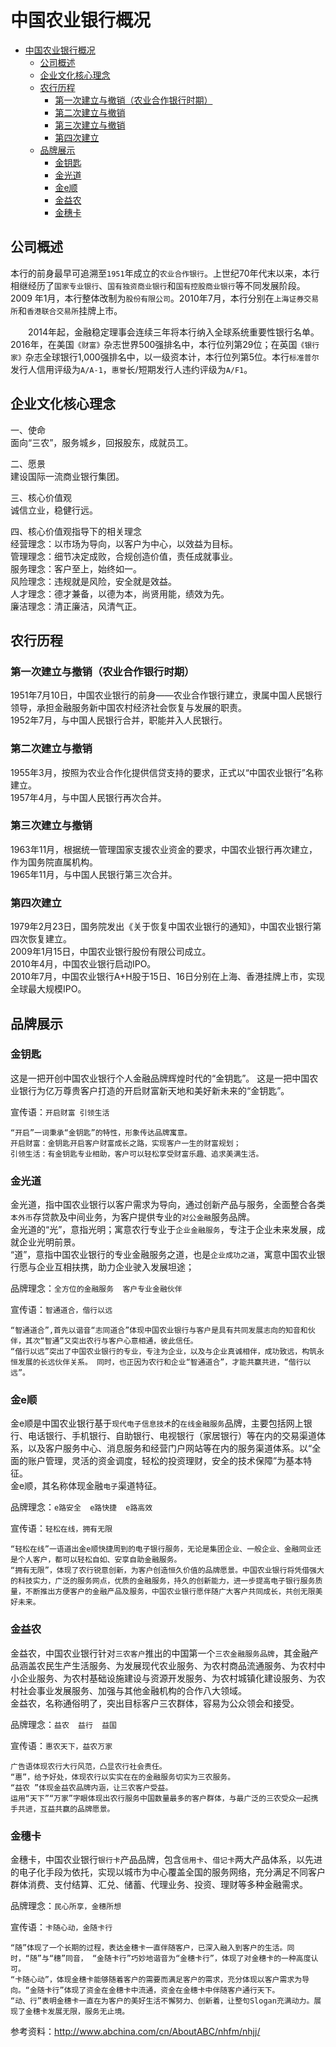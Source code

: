 # 中国农业银行概况

- [中国农业银行概况](#%E4%B8%AD%E5%9B%BD%E5%86%9C%E4%B8%9A%E9%93%B6%E8%A1%8C%E6%A6%82%E5%86%B5)
    - [公司概述](#%E5%85%AC%E5%8F%B8%E6%A6%82%E8%BF%B0)
    - [企业文化核心理念](#%E4%BC%81%E4%B8%9A%E6%96%87%E5%8C%96%E6%A0%B8%E5%BF%83%E7%90%86%E5%BF%B5)
    - [农行历程](#%E5%86%9C%E8%A1%8C%E5%8E%86%E7%A8%8B)
        - [第一次建立与撤销（农业合作银行时期）](#%E7%AC%AC%E4%B8%80%E6%AC%A1%E5%BB%BA%E7%AB%8B%E4%B8%8E%E6%92%A4%E9%94%80%E5%86%9C%E4%B8%9A%E5%90%88%E4%BD%9C%E9%93%B6%E8%A1%8C%E6%97%B6%E6%9C%9F)
        - [第二次建立与撤销](#%E7%AC%AC%E4%BA%8C%E6%AC%A1%E5%BB%BA%E7%AB%8B%E4%B8%8E%E6%92%A4%E9%94%80)
        - [第三次建立与撤销](#%E7%AC%AC%E4%B8%89%E6%AC%A1%E5%BB%BA%E7%AB%8B%E4%B8%8E%E6%92%A4%E9%94%80)
        - [第四次建立](#%E7%AC%AC%E5%9B%9B%E6%AC%A1%E5%BB%BA%E7%AB%8B)
    - [品牌展示](#%E5%93%81%E7%89%8C%E5%B1%95%E7%A4%BA)
        - [金钥匙](#%E9%87%91%E9%92%A5%E5%8C%99)
        - [金光道](#%E9%87%91%E5%85%89%E9%81%93)
        - [金e顺](#%E9%87%91e%E9%A1%BA)
        - [金益农](#%E9%87%91%E7%9B%8A%E5%86%9C)
        - [金穗卡](#%E9%87%91%E7%A9%97%E5%8D%A1)

## 公司概述
本行的前身最早可追溯至`1951`年成立的`农业合作银行`。上世纪70年代末以来，本行相继经历了`国家专业银行`、`国有独资商业银行`和`国有控股商业银行`等不同发展阶段。2009 年1月，本行整体改制为`股份有限公司`。2010年7月，本行分别在`上海证券交易所`和`香港联合交易所`挂牌上市。

　　2014年起，金融稳定理事会连续三年将本行纳入全球系统重要性银行名单。2016年，在美国`《财富》`杂志世界500强排名中，本行位列第29位；在英国`《银行家》`杂志全球银行1,000强排名中，以一级资本计，本行位列第5位。本行`标准普尔`发行人信用评级为`A/A-1`，`惠誉`长/短期发行人违约评级为`A/F1`。

## 企业文化核心理念
一、使命  
面向“三农”，服务城乡，回报股东，成就员工。

二、愿景  
建设国际一流商业银行集团。

三、核心价值观  
诚信立业，稳健行远。

四、核心价值观指导下的相关理念  
经营理念：以市场为导向，以客户为中心，以效益为目标。  
管理理念：细节决定成败，合规创造价值，责任成就事业。  
服务理念：客户至上，始终如一。  
风险理念：违规就是风险，安全就是效益。  
人才理念：德才兼备，以德为本，尚贤用能，绩效为先。  
廉洁理念：清正廉洁，风清气正。

## 农行历程
### 第一次建立与撤销（农业合作银行时期）
1951年7月10日，中国农业银行的前身——农业合作银行建立，隶属中国人民银行领导，承担金融服务新中国农村经济社会恢复与发展的职责。  
1952年7月，与中国人民银行合并，职能并入人民银行。

### 第二次建立与撤销
1955年3月，按照为农业合作化提供信贷支持的要求，正式以“中国农业银行”名称建立。  
1957年4月，与中国人民银行再次合并。

### 第三次建立与撤销
1963年11月，根据统一管理国家支援农业资金的要求，中国农业银行再次建立，作为国务院直属机构。  
1965年11月，与中国人民银行第三次合并。
### 第四次建立
1979年2月23日，国务院发出《关于恢复中国农业银行的通知》，中国农业银行第四次恢复建立。  
2009年1月15日，中国农业银行股份有限公司成立。  
2010年4月，中国农业银行启动IPO。  
2010年7月，中国农业银行A+H股于15日、16日分别在上海、香港挂牌上市，实现全球最大规模IPO。


## 品牌展示
### 金钥匙
这是一把开创中国农业银行个人金融品牌辉煌时代的“金钥匙”。
这是一把中国农业银行为亿万尊贵客户打造的开启财富新天地和美好新未来的“金钥匙”。

宣传语：`开启财富 引领生活`

    “开启”一词秉承“金钥匙”的特性，形象传达品牌寓意。
    开启财富：金钥匙开启客户财富成长之路，实现客户一生的财富规划；
    引领生活：有金钥匙专业相助，客户可以轻松享受财富乐趣、追求美满生活。

### 金光道
金光道，指中国农业银行以客户需求为导向，通过创新产品与服务，全面整合各类`本外币`存贷款及中间业务，为客户提供专业的`对公金融`服务品牌。  
金光道的“光”，意指光明；寓意农行专业于`企业金融服务`，专注于企业未来发展，成就企业光明前景。  
“道”，意指中国农业银行的专业金融服务之道，也是`企业成功之道`，寓意中国农业银行愿与企业互相扶携，助力企业驶入发展坦途；

品牌理念：`全方位的金融服务  客户专业金融伙伴`

宣传语：`智通道合，偕行以远`

    “智通道合”,首先以谐音“志同道合”体现中国农业银行与客户是具有共同发展志向的知音和伙伴，其次“智通”又突出农行与客户心意相通，彼此信任。
    “偕行以远”突出了中国农业银行的专业，专注为企业，以及与企业真诚相伴，成功致远，构筑永恒发展的长远伙伴关系。 同时，也正因为农行和企业“智通道合”，才能共赢共进，“偕行以远”。

### 金e顺
金e顺是中国农业银行基于`现代电子信息技术`的`在线金融服务`品牌，主要包括网上银行、电话银行、手机银行、自助银行、电视银行（家居银行）等在内的交易渠道体系，以及客户服务中心、消息服务和经营门户网站等在内的服务渠道体系。以“全面的账户管理，灵活的资金调度，轻松的投资理财，安全的技术保障”为基本特征。  
金e顺，其名称体现金融`电子`渠道特征。

品牌理念：`e路安全  e路快捷  e路高效`

宣传语：`轻松在线，拥有无限`

    “轻松在线”一语道出金e顺快捷周到的电子银行服务，无论是集团企业、一般企业、金融同业还是个人客户，都可以轻松自如、安享自助金融服务。
    “拥有无限”，体现了农行锐意创新，为客户创造恒久价值的品牌愿景。中国农业银行将凭借强大的科技实力，广泛的服务网点，优质的金融服务，持久的创新能力，进一步提高电子银行服务质量，不断推出方便客户的金融产品及服务，中国农业银行愿伴随广大客户共同成长，共创无限美好未来。

### 金益农
金益农，中国农业银行针对`三农客户`推出的中国第一个`三农金融服务品牌`，其金融产品涵盖农民生产生活服务、为发展现代农业服务、为农村商品流通服务、为农村中小企业服务、为农村基础设施建设与资源开发服务、为农村城镇化建设服务、为农村社会事业发展服务、加强与其他金融机构的合作八大领域。  
金益农，名称通俗明了，突出目标客户三农群体，容易为公众领会和接受。

品牌理念：`益农  益行  益国`

宣传语：`惠农天下，益农万家`

    广告语体现农行大行风范，凸显农行社会责任。
    “惠”，给予好处，体现农行以实实在在的金融服务切实为三农服务。
    “益农 ”体现金益农品牌内涵，让三农客户受益。
    运用“天下”“万家”字眼体现出农行服务中国数量最多的客户群体，与最广泛的三农受众一起携手共进，互益共赢的品牌愿景。

### 金穗卡
金穗卡，中国农业银行`银行卡`产品品牌，包含`信用卡`、`借记卡`两大产品体系，以先进的电子化手段为依托，实现以城市为中心覆盖全国的服务网络，充分满足不同客户群体消费、支付结算、汇兑、储蓄、代理业务、投资、理财等多种金融需求。

品牌理念：`民心所享，金穗所想`

宣传语：`卡随心动，金随卡行`

    “随”体现了一个长期的过程，表达金穗卡一直伴随客户，已深入融入到客户的生活。同时，“随”与“穗”同音， “金随卡行”巧妙地谐音为“金穗卡行”，体现了对金穗卡的一种高度认可。
    “卡随心动”，体现金穗卡能够随着客户的需要而满足客户的需求，充分体现以客户需求为导向。“金随卡行”体现了资金在金穗卡中流通，资金在金穗卡中伴随客户通行天下。
    “动、行”表明金穗卡一直在为客户的美好生活不懈努力、创新着，让整句Slogan充满动力。展现了金穗卡发展无限，服务无止境。


参考资料：http://www.abchina.com/cn/AboutABC/nhfm/nhjj/
